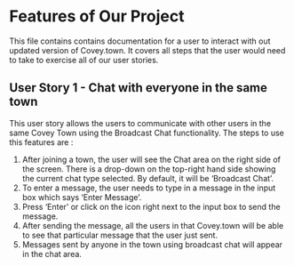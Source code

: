 # Features of Our Project

This file contains contains documentation for a user to interact with out updated version of Covey.town. It covers all steps that the user would need to take to exercise all of our user stories.

## User Story 1 - Chat with everyone in the same town

This user story allows the users to communicate with other users in the same Covey Town using the Broadcast Chat functionality. The steps to use this features are :

1. After joining a town, the user will see the Chat area on the right side of the screen. There is a drop-down on the top-right hand side showing the current chat type selected. By default, it will be ‘Broadcast Chat’.
2. To enter a message, the user needs to type in a message in the input box which says ‘Enter Message’.
3. Press ‘Enter’ or click on the icon right next to the input box to send the message.
4. After sending the message, all the users in that Covey.town will be able to see that particular message that the user just sent. 
5. Messages sent by anyone in the town using broadcast chat will appear in the chat area.


